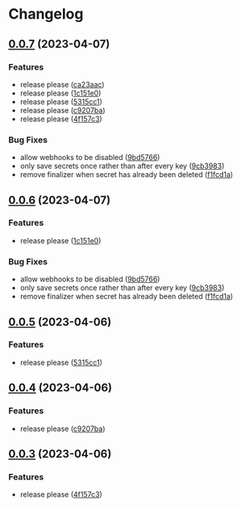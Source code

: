# Changelog

## [0.0.7](https://github.com/krystal/generated-secrets/compare/v0.0.6...v0.0.7) (2023-04-07)


### Features

* release please ([ca23aac](https://github.com/krystal/generated-secrets/commit/ca23aac4b3b7ad5a789bba30249c0ebfa352d844))
* release please ([1c151e0](https://github.com/krystal/generated-secrets/commit/1c151e0dde4c10347ab05ace6da59433d0761f5d))
* release please ([5315cc1](https://github.com/krystal/generated-secrets/commit/5315cc1630299ed677b3668f3f482608f21056fc))
* release please ([c9207ba](https://github.com/krystal/generated-secrets/commit/c9207baa6ee2be52d2faa186431cfeafbfeb3068))
* release please ([4f157c3](https://github.com/krystal/generated-secrets/commit/4f157c3aefb393479957c3a8944fa48fa26a1e21))


### Bug Fixes

* allow webhooks to be disabled ([9bd5766](https://github.com/krystal/generated-secrets/commit/9bd576666a94aa617bd803366cb87edcd047cf62))
* only save secrets once rather than after every key ([9cb3983](https://github.com/krystal/generated-secrets/commit/9cb3983ea8c864a3d795d7398e0f5175fa684bed))
* remove finalizer when secret has already been deleted ([f1fcd1a](https://github.com/krystal/generated-secrets/commit/f1fcd1a5b94680d41e1b0a0d48fac66329e70d36))

## [0.0.6](https://github.com/krystal/generated-secrets/compare/v0.0.5...v0.0.6) (2023-04-07)


### Features

* release please ([1c151e0](https://github.com/krystal/generated-secrets/commit/1c151e0dde4c10347ab05ace6da59433d0761f5d))


### Bug Fixes

* allow webhooks to be disabled ([9bd5766](https://github.com/krystal/generated-secrets/commit/9bd576666a94aa617bd803366cb87edcd047cf62))
* only save secrets once rather than after every key ([9cb3983](https://github.com/krystal/generated-secrets/commit/9cb3983ea8c864a3d795d7398e0f5175fa684bed))
* remove finalizer when secret has already been deleted ([f1fcd1a](https://github.com/krystal/generated-secrets/commit/f1fcd1a5b94680d41e1b0a0d48fac66329e70d36))

## [0.0.5](https://github.com/krystal/generated-secrets/compare/v0.0.4...v0.0.5) (2023-04-06)


### Features

* release please ([5315cc1](https://github.com/krystal/generated-secrets/commit/5315cc1630299ed677b3668f3f482608f21056fc))

## [0.0.4](https://github.com/krystal/generated-secrets/compare/v0.0.3...v0.0.4) (2023-04-06)


### Features

* release please ([c9207ba](https://github.com/krystal/generated-secrets/commit/c9207baa6ee2be52d2faa186431cfeafbfeb3068))

## [0.0.3](https://github.com/krystal/generated-secrets/compare/v0.0.2...v0.0.3) (2023-04-06)


### Features

* release please ([4f157c3](https://github.com/krystal/generated-secrets/commit/4f157c3aefb393479957c3a8944fa48fa26a1e21))
